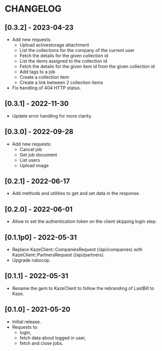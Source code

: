 # CHANGELOG

## [0.3.2] - 2023-04-23

- Add new requests:
  - Upload activestorage attachment
  - List the collections for the company of the current user
  - Fetch the details for the given collection id
  - List the items assigned to the collection id
  - Fetch the details for the given item id from the given collection id
  - Add tags to a job
  - Create a collection item
  - Create a link between 2 collection items
- Fix handling of 404 HTTP status.

## [0.3.1] - 2022-11-30

- Update error handling for more clarity.

## [0.3.0] - 2022-09-28

- Add new requests:
  - Cancel job
  - Get job document
  - List users
  - Upload image

## [0.2.1] - 2022-06-17

- Add methods and utilities to get and set data in the response.

## [0.2.0] - 2022-06-01

- Allow to set the authentication token on the client skipping login step.

## [0.1.1p0] - 2022-05-31

- Replace KazeClient::CompaniesRequest (/api/companies) with KazeClient::PartnersRequest (/api/partners).
- Upgrade rubocop.

## [0.1.1] - 2022-05-31

- Rename the gem to KazeClient to follow the rebranding of LastBill to Kaze.

## [0.1.0] - 2021-05-20

- Initial release.
- Requests to:
  - login,
  - fetch data about logged in user,
  - fetch and close jobs.
